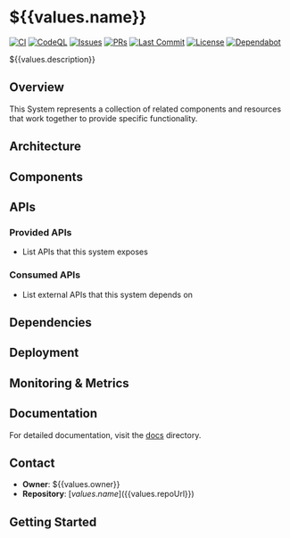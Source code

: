 # ${{values.name}}

<!-- Badges (dynamic using Backstage template variables) -->
<p align="left">
	<a href="https://github.com/${{values.github_organization}}/${{values.repo_name}}/actions/workflows/ci.yml"><img alt="CI" src="https://img.shields.io/github/actions/workflow/status/${{values.github_organization}}/${{values.repo_name}}/ci.yml?branch=main&label=CI&logo=github" /></a>
	<a href="https://github.com/${{values.github_organization}}/${{values.repo_name}}/security/code-scanning"><img alt="CodeQL" src="https://img.shields.io/github/actions/workflow/status/${{values.github_organization}}/${{values.repo_name}}/codeql.yml?branch=main&label=CodeQL&logo=github" /></a>
	<a href="https://github.com/${{values.github_organization}}/${{values.repo_name}}/issues"><img alt="Issues" src="https://img.shields.io/github/issues/${{values.github_organization}}/${{values.repo_name}}?logo=github" /></a>
	<a href="https://github.com/${{values.github_organization}}/${{values.repo_name}}/pulls"><img alt="PRs" src="https://img.shields.io/github/issues-pr/${{values.github_organization}}/${{values.repo_name}}?logo=github" /></a>
	<a href="https://github.com/${{values.github_organization}}/${{values.repo_name}}/commits/main"><img alt="Last Commit" src="https://img.shields.io/github/last-commit/${{values.github_organization}}/${{values.repo_name}}?logo=github" /></a>
	<a href="https://github.com/${{values.github_organization}}/${{values.repo_name}}/blob/main/LICENSE"><img alt="License" src="https://img.shields.io/github/license/${{values.github_organization}}/${{values.repo_name}}" /></a>
	<a href="https://github.com/${{values.github_organization}}/${{values.repo_name}}/network/dependencies"><img alt="Dependabot" src="https://img.shields.io/badge/Dependabot-enabled-success?logo=dependabot" /></a>
</p>

${{values.description}}

## Overview

This System represents a collection of related components and resources that work together to provide specific functionality.

## Architecture

<!-- Add architecture diagrams and descriptions here -->

## Components

<!-- List the main components that belong to this system -->

## APIs

<!-- Document the APIs provided by this system -->

### Provided APIs
- List APIs that this system exposes

### Consumed APIs  
- List external APIs that this system depends on

## Dependencies

<!-- Document dependencies on other systems, resources, or external services -->

## Deployment

<!-- Add deployment information, environments, etc. -->

## Monitoring & Metrics

<!-- Add information about dashboards, alerts, SLIs/SLOs -->

## Documentation

For detailed documentation, visit the [docs](./docs) directory.

## Contact

- **Owner**: ${{values.owner}}
- **Repository**: [${{values.name}}](${{values.repoUrl}})

## Getting Started

<!-- Add instructions for developers who need to work with this system -->

